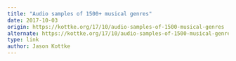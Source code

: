 ```yaml
---
title: "Audio samples of 1500+ musical genres"
date: 2017-10-03
origin: https://kottke.org/17/10/audio-samples-of-1500-musical-genres
alternate: https://kottke.org/17/10/audio-samples-of-1500-musical-genres
type: link
author: Jason Kottke
---
```


